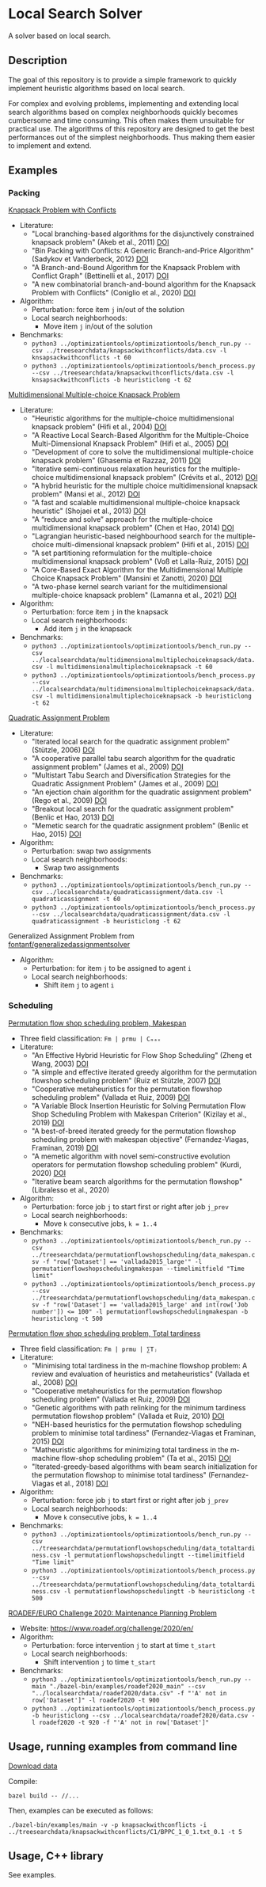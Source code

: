 # Local Search Solver

A solver based on local search.

## Description

The goal of this repository is to provide a simple framework to quickly implement heuristic algorithms based on local search.

For complex and evolving problems, implementing and extending local search algorithms based on complex neighborhoods quickly becomes cumbersome and time consuming. This often makes them unsuitable for practical use.
The algorithms of this repository are designed to get the best performances out of the simplest neighborhoods. Thus making them easier to implement and extend.

## Examples

### Packing

[Knapsack Problem with Conflicts](examples/knapsackwithconflicts.hpp)
* Literature:
  * "Local branching-based algorithms for the disjunctively constrained knapsack problem" (Akeb et al., 2011) [DOI](https://doi.org/10.1016/j.cie.2011.01.019)
  * "Bin Packing with Conflicts: A Generic Branch-and-Price Algorithm" (Sadykov et Vanderbeck, 2012) [DOI](https://doi.org/10.1287/ijoc.1120.0499)
  * "A Branch-and-Bound Algorithm for the Knapsack Problem with Conflict Graph" (Bettinelli et al., 2017) [DOI](https://doi.org/10.1287/ijoc.2016.0742)
  * "A new combinatorial branch-and-bound algorithm for the Knapsack Problem with Conflicts" (Coniglio et al., 2020) [DOI](https://doi.org/10.1016/j.ejor.2020.07.023)
* Algorithm:
  * Perturbation: force item `j` in/out of the solution
  * Local search neighborhoods:
    * Move item `j` in/out of the solution
* Benchmarks:
  * `python3 ../optimizationtools/optimizationtools/bench_run.py --csv ../treesearchdata/knapsackwithconflicts/data.csv -l knsapsackwithconflicts -t 60`
  * `python3 ../optimizationtools/optimizationtools/bench_process.py --csv ../treesearchdata/knapsackwithconflicts/data.csv -l knsapsackwithconflicts -b heuristiclong -t 62`

[Multidimensional Multiple-choice Knapsack Problem](examples/multidimensionalmultiplechoiceknapsack.hpp)
* Literature:
  * "Heuristic algorithms for the multiple-choice multidimensional knapsack problem" (Hifi et al., 2004) [DOI](https://doi.org/10.1057/palgrave.jors.2601796)
  * "A Reactive Local Search-Based Algorithm for the Multiple-Choice Multi-Dimensional Knapsack Problem" (Hifi et al., 2005) [DOI](https://doi.org/10.1007/s10589-005-3057-0)
  * "Development of core to solve the multidimensional multiple-choice knapsack problem" (Ghasemia et Razzaz, 2011) [DOI](https://doi.org/10.1016/j.cie.2010.12.001)
  * "Iterative semi-continuous relaxation heuristics for the multiple-choice multidimensional knapsack problem" (Crévits et al., 2012) [DOI](https://doi.org/10.1016/j.cor.2010.12.016)
  * "A hybrid heuristic for the multiple choice multidimensional knapsack problem" (Mansi et al., 2012) [DOI](https://doi.org/10.1080/0305215X.2012.717072)
  * "A fast and scalable multidimensional multiple-choice knapsack heuristic" (Shojaei et al., 2013) [DOI](https://doi.org/10.1145/2541012.2541014)
  * "A “reduce and solve” approach for the multiple-choice multidimensional knapsack problem" (Chen et Hao, 2014) [DOI](https://doi.org/10.1016/j.ejor.2014.05.025)
  * "Lagrangian heuristic-based neighbourhood search for the multiple-choice multi-dimensional knapsack problem" (Hifi et al., 2015) [DOI](https://doi.org/10.1080/0305215X.2014.982631)
  * "A set partitioning reformulation for the multiple-choice multidimensional knapsack problem" (Voß et Lalla-Ruiz, 2015) [DOI](https://doi.org/10.1080/0305215X.2015.1062094)
  * "A Core-Based Exact Algorithm for the Multidimensional Multiple Choice Knapsack Problem" (Mansini et Zanotti, 2020) [DOI](https://doi.org/10.1287/ijoc.2019.0909) 
  * "A two-phase kernel search variant for the multidimensional multiple-choice knapsack problem" (Lamanna et al., 2021) [DOI](https://doi.org/10.1016/j.ejor.2021.05.007)
* Algorithm:
  * Perturbation: force item `j` in the knapsack
  * Local search neighborhoods:
    * Add item `j` in the knapsack
* Benchmarks:
  * `python3 ../optimizationtools/optimizationtools/bench_run.py --csv ../localsearchdata/multidimensionalmultiplechoiceknapsack/data.csv -l multidimensionalmultiplechoiceknapsack -t 60`
  * `python3 ../optimizationtools/optimizationtools/bench_process.py --csv ../localsearchdata/multidimensionalmultiplechoiceknapsack/data.csv -l multidimensionalmultiplechoiceknapsack -b heuristiclong -t 62`

[Quadratic Assignment Problem](examples/quadraticassignment.hpp)
* Literature:
  * "Iterated local search for the quadratic assignment problem" (Stützle, 2006) [DOI](https://doi.org/10.1016/j.ejor.2005.01.066)
  * "A cooperative parallel tabu search algorithm for the quadratic assignment problem" (James et al., 2009) [DOI](https://doi.org/10.1016/j.ejor.2007.06.061)
  * "Multistart Tabu Search and Diversification Strategies for the Quadratic Assignment Problem" (James et al., 2009) [DOI](https://doi.org/10.1109/TSMCA.2009.2014556)
  * "An ejection chain algorithm for the quadratic assignment problem" (Rego et al., 2009) [DOI](https://doi.org/10.1002/net.20360)
  * "Breakout local search for the quadratic assignment problem" (Benlic et Hao, 2013) [DOI](https://doi.org/10.1016/j.amc.2012.10.106)
  * "Memetic search for the quadratic assignment problem" (Benlic et Hao, 2015) [DOI](https://doi.org/10.1016/j.eswa.2014.08.011)
* Algorithm:
  * Perturbation: swap two assignments
  * Local search neighborhoods:
    * Swap two assignments
* Benchmarks:
  * `python3 ../optimizationtools/optimizationtools/bench_run.py --csv ../localsearchdata/quadraticassignment/data.csv -l quadraticassignment -t 60`
  * `python3 ../optimizationtools/optimizationtools/bench_process.py --csv ../localsearchdata/quadraticassignment/data.csv -l quadraticassignment -b heuristiclong -t 62`

Generalized Assignment Problem from [fontanf/generalizedassignmentsolver](https://github.com/fontanf/generalizedassignmentsolver/blob/master/generalizedassignmentsolver/algorithms/localsearch.cpp)
* Algorithm:
  * Perturbation: for item `j` to be assigned to agent `i`
  * Local search neighborhoods:
    * Shift item `j` to agent `i`

### Scheduling

[Permutation flow shop scheduling problem, Makespan](examples/permutationflowshopschedulingmakespan.hpp)
* Three field classification: `Fm | prmu | Cₘₐₓ`
* Literature:
  * "An Effective Hybrid Heuristic for Flow Shop Scheduling" (Zheng et Wang, 2003) [DOI](https://doi.org/10.1007/s001700300005)
  * "A simple and effective iterated greedy algorithm for the permutation flowshop scheduling problem" (Ruiz et Stützle, 2007) [DOI](https://doi.org/10.1016/j.ejor.2005.12.009)
  * "Cooperative metaheuristics for the permutation flowshop scheduling problem" (Vallada et Ruiz, 2009) [DOI](https://doi.org/10.1016/j.ejor.2007.11.049)
  * "A Variable Block Insertion Heuristic for Solving Permutation Flow Shop Scheduling Problem with Makespan Criterion" (Kizilay et al., 2019) [DOI](https://doi.org/10.3390/a12050100)
  * "A best-of-breed iterated greedy for the permutation flowshop scheduling problem with makespan objective" (Fernandez-Viagas, Framinan, 2019) [DOI](https://doi.org/10.1016/j.cor.2019.104767)
  * "A memetic algorithm with novel semi-constructive evolution operators for permutation flowshop scheduling problem" (Kurdi, 2020) [DOI](https://doi.org/10.1016/j.asoc.2020.106458)
  * "Iterative beam search algorithms for the permutation flowshop" (Libralesso et al., 2020)
* Algorithm:
  * Perturbation: force job `j` to start first or right after job `j_prev`
  * Local search neighborhoods:
    * Move `k` consecutive jobs, `k = 1..4`
* Benchmarks:
  * `python3 ../optimizationtools/optimizationtools/bench_run.py --csv ../treesearchdata/permutationflowshopscheduling/data_makespan.csv -f "row['Dataset'] == 'vallada2015_large'" -l permutationflowshopschedulingmakespan --timelimitfield "Time limit"`
  * `python3 ../optimizationtools/optimizationtools/bench_process.py --csv ../treesearchdata/permutationflowshopscheduling/data_makespan.csv -f "row['Dataset'] == 'vallada2015_large' and int(row['Job number']) <= 100" -l permutationflowshopschedulingmakespan -b heuristiclong -t 500`

[Permutation flow shop scheduling problem, Total tardiness](examples/permutationflowshopschedulingtt.hpp)
* Three field classification: `Fm | prmu | ∑Tⱼ`
* Literature:
  * "Minimising total tardiness in the m-machine flowshop problem: A review and evaluation of heuristics and metaheuristics"  (Vallada et al., 2008) [DOI](https://doi.org/10.1016/j.cor.2006.08.016)
  * "Cooperative metaheuristics for the permutation flowshop scheduling problem" (Vallada et Ruiz, 2009) [DOI](https://doi.org/10.1016/j.ejor.2007.11.049)
  * "Genetic algorithms with path relinking for the minimum tardiness permutation flowshop problem" (Vallada et Ruiz, 2010) [DOI](https://doi.org/10.1016/j.omega.2009.04.002)
  * "NEH-based heuristics for the permutation flowshop scheduling problem to minimise total tardiness" (Fernandez-Viagas et Framinan, 2015) [DOI](https://doi.org/10.1016/j.cor.2015.02.002)
  * "Matheuristic algorithms for minimizing total tardiness in the m-machine flow-shop scheduling problem" (Ta et al., 2015) [DOI](https://doi.org/10.1007/s10845-015-1046-4)
  * "Iterated-greedy-based algorithms with beam search initialization for the permutation flowshop to minimise total tardiness" (Fernandez-Viagas et al., 2018) [DOI](https://doi.org/10.1016/j.eswa.2017.10.050)
* Algorithm:
  * Perturbation: force job `j` to start first or right after job `j_prev`
  * Local search neighborhoods:
    * Move `k` consecutive jobs, `k = 1..4`
* Benchmarks:
  * `python3 ../optimizationtools/optimizationtools/bench_run.py --csv ../treesearchdata/permutationflowshopscheduling/data_totaltardiness.csv -l permutationflowshopschedulingtt --timelimitfield "Time limit"`
  * `python3 ../optimizationtools/optimizationtools/bench_process.py --csv ../treesearchdata/permutationflowshopscheduling/data_totaltardiness.csv -l permutationflowshopschedulingtt -b heuristiclong -t 500`

[ROADEF/EURO Challenge 2020: Maintenance Planning Problem](examples/roadef2020.hpp)
* Website: https://www.roadef.org/challenge/2020/en/
* Algorithm:
  * Perturbation: force intervention `j` to start at time `t_start`
  * Local search neighborhoods:
    * Shift intervention `j` to time `t_start`
* Benchmarks:
  * `python3 ../optimizationtools/optimizationtools/bench_run.py --main "./bazel-bin/examples/roadef2020_main" --csv "../localsearchdata/roadef2020/data.csv" -f "'A' not in row['Dataset']" -l roadef2020 -t 900`
  * `python3 ../optimizationtools/optimizationtools/bench_process.py -b heuristiclong --csv ../localsearchdata/roadef2020/data.csv -l roadef2020 -t 920 -f "'A' not in row['Dataset']"`

## Usage, running examples from command line

[Download data](https://github.com/fontanf/treesearchsolver/releases/download/data/treesearchdata.7z)

Compile:
```shell
bazel build -- //...
```

Then, examples can be executed as follows:
```shell
./bazel-bin/examples/main -v -p knapsackwithconflicts -i ../treesearchdata/knapsackwithconflicts/C1/BPPC_1_0_1.txt_0.1 -t 5
```

## Usage, C++ library

See examples.

